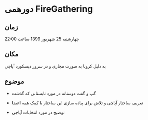 # دورهمی FireGathering

## زمان

چهارشنبه 25 شهریور 1399 ساعت 22:00

## مکان

به دلیل کرونا به صورت مجازی و در سرور دیسکورد آپاچی

## موضوع

* گپ و گفت دوستانه در مورد تابستانی که گذشت

* تعریف ساختار آپاچی و تلاش برای پیاده سازی این ساختار با کمک همه اعضا

* توضیح در مورد انتخابات آپاچی